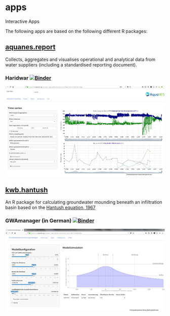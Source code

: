 # apps

Interactive Apps

The following apps are based on the following different R packages:

## [aquanes.report](https://kwb-r.github.io/aquanes.report)

Collects, aggregates and visualises operational and analytical data from water 
suppliers (including a standardised reporting document).

### Haridwar [![Binder](http://mybinder.org/badge.svg)](https://mybinder.org/v2/gh/kwb-r/apps/aquanes.report?urlpath=shiny/haridwar/)

[![Screenshot of aquanes.report app](images/aquanes-report_screenshot.jpg)](https://mybinder.org/v2/gh/kwb-r/apps/aquanes.report?urlpath=shiny/haridwar/)

## [kwb.hantush](https://kwb-r.github.io/kwb.hantush)

An R package for calculating groundwater mounding beneath an infiltration basin
based on the [Hantush equation, 1967](http://doi.org/10.1029/WR003i001p00227)

### GWAmanager (in German) [![Binder](http://mybinder.org/badge.svg)](https://mybinder.org/v2/gh/kwb-r/apps/GWAmanager?urlpath=shiny)

[![Screenshot of GWAmanager app](images/GWAmanager_screenshot.jpg)](https://mybinder.org/v2/gh/kwb-r/apps/GWAmanager?urlpath=shiny)